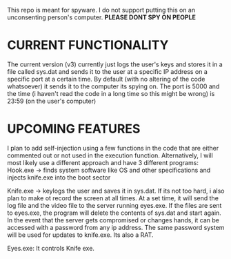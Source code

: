 This repo is meant for spyware. I do not support putting this on an unconsenting person's computer. **PLEASE DONT SPY ON PEOPLE**

# CURRENT FUNCTIONALITY
The current version (v3) currently just logs the user's keys and stores it in a file called sys.dat and sends it to the user at a specific IP address on a specific port at a certain time. By default (with no altering of the code whatsoever) it sends it to the computer its spying on. The port is 5000 and the time (i haven't read the code in a long time so this might be wrong) is 23:59 (on the user's computer)

# UPCOMING FEATURES

I plan to add self-injection using a few functions in the code that are either commented out or not used in the execution function.
Alternatively, I will most likely use a different approach and have 3 different programs:
Hook.exe -> finds system software like OS and other specifications and injects knife.exe into the boot sector

Knife.exe -> keylogs the user and saves it in sys.dat. If its not too hard, i also plan to make ot record the screen at all times. At a set time, it will send the log file and the video file to the server running eyes.exe. If the files are sent to eyes.exe, the program will delete the contents of sys.dat and start again. In the event that the server gets compromised or changes hands, it can be accessed with a password from any ip address. The same password system will be used for updates to knife.exe. Its also a RAT.

Eyes.exe: It controls Knife
exe. 




